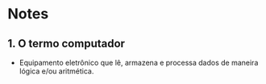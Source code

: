 # Notes

## 1. O termo computador

- Equipamento eletrônico que lê, armazena e processa dados de maneira lógica e/ou aritmética.

